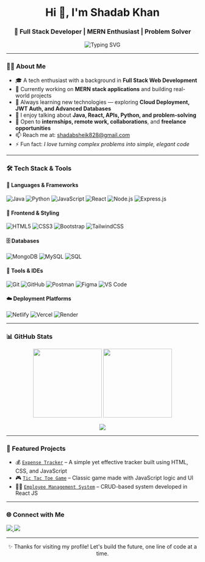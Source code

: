 <h1 align="center">Hi 👋, I'm Shadab Khan</h1>
<h3 align="center">🚀 Full Stack Developer | MERN Enthusiast | Problem Solver</h3>

<p align="center">
  <img src="https://readme-typing-svg.demolab.com?font=Fira+Code&size=22&pause=1000&center=true&vCenter=true&multiline=true&width=800&height=60&lines=Building+Smart+Solutions+with+Code!;MERN+Stack+%7C+Java+%7C+React+%7C+Python+%7C+SQL" alt="Typing SVG" />
</p>

---

### 👨‍💻 About Me

- 🎓 A tech enthusiast with a background in **Full Stack Web Development**
- 💼 Currently working on **MERN stack applications** and building real-world projects
- 🌱 Always learning new technologies — exploring **Cloud Deployment, JWT Auth, and Advanced Databases**
- 💬 I enjoy talking about **Java, React, APIs, Python, and problem-solving**
- 🤝 Open to **internships, remote work, collaborations**, and **freelance opportunities**
- 📫 Reach me at: [shadabsheik828@gmail.com](mailto:shadabsheik828@gmail.com)
- ⚡ Fun fact: *I love turning complex problems into simple, elegant code*

---

### 🛠️ Tech Stack & Tools

#### 🚀 Languages & Frameworks
![Java](https://img.shields.io/badge/-Java-orange?style=flat&logo=java)
![Python](https://img.shields.io/badge/-Python-blue?style=flat&logo=python)
![JavaScript](https://img.shields.io/badge/-JavaScript-F7DF1E?style=flat&logo=javascript)
![React](https://img.shields.io/badge/-React-61DAFB?style=flat&logo=react)
![Node.js](https://img.shields.io/badge/-Node.js-339933?style=flat&logo=node.js)
![Express.js](https://img.shields.io/badge/-Express.js-black?style=flat&logo=express)

#### 🎨 Frontend & Styling
![HTML5](https://img.shields.io/badge/-HTML5-E34F26?style=flat&logo=html5)
![CSS3](https://img.shields.io/badge/-CSS3-1572B6?style=flat&logo=css3)
![Bootstrap](https://img.shields.io/badge/-Bootstrap-7952B3?style=flat&logo=bootstrap)
![TailwindCSS](https://img.shields.io/badge/-TailwindCSS-06B6D4?style=flat&logo=tailwindcss)

#### 🗄️ Databases
![MongoDB](https://img.shields.io/badge/-MongoDB-4DB33D?style=flat&logo=mongodb)
![MySQL](https://img.shields.io/badge/-MySQL-00758F?style=flat&logo=mysql)
![SQL](https://img.shields.io/badge/-SQL-4479A1?style=flat&logo=postgresql)

#### 🧰 Tools & IDEs
![Git](https://img.shields.io/badge/-Git-F05032?style=flat&logo=git)
![GitHub](https://img.shields.io/badge/-GitHub-181717?style=flat&logo=github)
![Postman](https://img.shields.io/badge/-Postman-FF6C37?style=flat&logo=postman)
![Figma](https://img.shields.io/badge/-Figma-F24E1E?style=flat&logo=figma)
![VS Code](https://img.shields.io/badge/-VSCode-007ACC?style=flat&logo=visual-studio-code)

#### ☁️ Deployment Platforms
![Netlify](https://img.shields.io/badge/-Netlify-00C7B7?style=flat&logo=netlify)
![Vercel](https://img.shields.io/badge/-Vercel-black?style=flat&logo=vercel)
![Render](https://img.shields.io/badge/-Render-46E3B7?style=flat&logo=render)

---

### 📊 GitHub Stats

<p align="center">
  <img src="https://github-readme-stats.vercel.app/api?username=shadab-your-github-username&show_icons=true&theme=radical" height="180px"/>
  <img src="https://github-readme-stats.vercel.app/api/top-langs/?username=shadab-your-github-username&layout=compact&theme=tokyonight" height="180px"/>
</p>

<p align="center">
  <img src="https://github-readme-streak-stats.herokuapp.com/?user=shadab-your-github-username&theme=dark" />
</p>

---

### 📌 Featured Projects

- 💰 [`Expense Tracker`](https://github.com/your-repo-link) – A simple yet effective tracker built using HTML, CSS, and JavaScript  
- 🎮 [`Tic Tac Toe Game`](https://github.com/your-repo-link) – Classic game made with JavaScript logic and UI  
- 🧑‍💼 [`Employee Management System`](https://github.com/your-repo-link) – CRUD-based system developed in React JS  

---

### 🌐 Connect with Me

<p align="left">
  <a href="mailto:shadabsheik828@gmail.com">
    <img src="https://img.shields.io/badge/Gmail-D14836?style=flat&logo=gmail&logoColor=white" />
  </a>
  <a href="https://www.linkedin.com/in/shadab-khan-842ba1271/">
    <img src="https://img.shields.io/badge/LinkedIn-blue?style=flat&logo=linkedin&logoColor=white" />
  </a>
</p>

---

<p align="center">✨ Thanks for visiting my profile! Let's build the future, one line of code at a time.</p>
